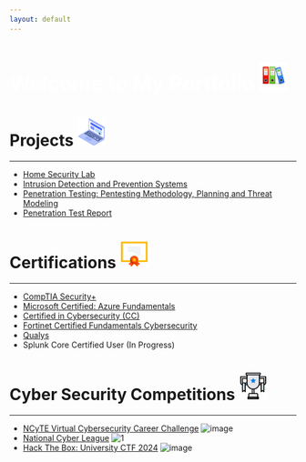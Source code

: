 ```yaml
---
layout: default
---
```

<h1 style="font-size: 36px; font-weight: bold; color: white;">Welcome to My Portfolio <img src="1 folder.png" alt="portfolio" width="50" height="50"></h1> 


# **Projects** <img src="2 laptop.png" alt="portfolio" width="50" height="50">
* * *
- [Home Security Lab](https://github.com/Redfooxx/Home-Security-Lab) 
- [Intrusion Detection and Prevention Systems](https://github.com/Redfooxx/Intrusion-Detection-and-Prevention-Systems)
- [Penetration Testing: Pentesting Methodology, Planning and Threat Modeling](https://github.com/Redfooxx/PenTesting-Methodology-Planning-and-Threat-Modeling)
- [Penetration Test Report](https://github.com/Redfooxx/National-Cyber-League)
  
# **Certifications** <img src="3 certificate.png" alt="portfolio" width="50" height="50">
* * *
- [CompTIA Security+](https://www.credly.com/badges/1d10427c-3318-4b9f-8d2a-eb7309943c7d/linked_in_profile)
- [Microsoft Certified: Azure Fundamentals](https://learn.microsoft.com/en-us/users/redfoxx-9988/credentials/e3c6c930e7c75100?ref=https%3A%2F%2Fwww.linkedin.com%2F)
- [Certified in Cybersecurity (CC)](https://www.credly.com/badges/7caa4c6a-7b09-4170-872a-4f965653e1ae/linked_in_profile)
- [Fortinet Certified Fundamentals Cybersecurity](https://www.credly.com/badges/803d8fb2-91f8-46c0-8a78-3960f7432508/linked_in_profile)
- [Qualys](https://github.com/Redfooxx/Qualys/tree/main)
- Splunk Core Certified User (In Progress)

# **Cyber Security Competitions** <img src="4 trophy.png" alt="portfolio" width="50" height="50"> 
* * *
- [NCyTE Virtual Cybersecurity Career Challenge](https://github.com/Redfooxx/NCyTE)
![image](https://github.com/user-attachments/assets/2481b1da-d571-4626-b4fa-171a88345856)
- [National Cyber League](https://github.com/Redfooxx/National-Cyber-League)
![1](https://github.com/user-attachments/assets/121eb16f-c391-4563-ac82-42f79be0270a)
- [Hack The Box: University CTF 2024](https://github.com/Redfooxx/Hack-the-Box)
![image](https://github.com/user-attachments/assets/f478801f-ae53-469e-bb92-66c950597deb)


